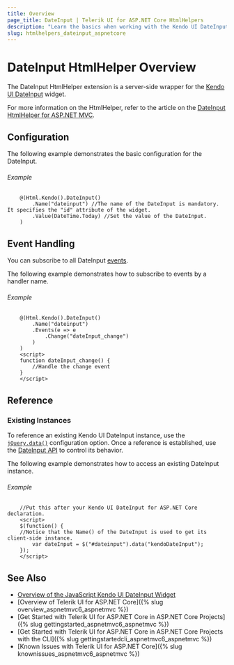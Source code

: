 ```yaml
---
title: Overview
page_title: DateInput | Telerik UI for ASP.NET Core HtmlHelpers
description: "Learn the basics when working with the Kendo UI DateInput HtmlHelper for ASP.NET Core (MVC 6 or ASP.NET Core MVC)."
slug: htmlhelpers_dateinput_aspnetcore
---
```


# DateInput HtmlHelper Overview

The DateInput HtmlHelper extension is a server-side wrapper for the [Kendo UI DateInput](https://demos.telerik.com/kendo-ui/dateinput/index) widget.

For more information on the HtmlHelper, refer to the article on the [DateInput HtmlHelper for ASP.NET MVC](http://docs.telerik.com/aspnet-mvc/helpers/dateinput/overview).

## Configuration

The following example demonstrates the basic configuration for the DateInput.

###### Example

```
    @(Html.Kendo().DateInput()
        .Name("dateinput") //The name of the DateInput is mandatory. It specifies the "id" attribute of the widget.
        .Value(DateTime.Today) //Set the value of the DateInput.
    )
```

## Event Handling

You can subscribe to all DateInput [events](http://docs.telerik.com/kendo-ui/api/javascript/ui/dateinput#events).

The following example demonstrates how to subscribe to events by a handler name.

###### Example

```
    @(Html.Kendo().DateInput()
        .Name("dateinput")
        .Events(e => e
            .Change("dateInput_change")
        )
    )
    <script>
    function dateInput_change() {
        //Handle the change event
    }
    </script>
```

## Reference

### Existing Instances

To reference an existing Kendo UI DateInput instance, use the [`jQuery.data()`](http://api.jquery.com/jQuery.data/) configuration option. Once a reference is established, use the [DateInput API](http://docs.telerik.com/kendo-ui/api/javascript/ui/dateinput#methods) to control its behavior.

The following example demonstrates how to access an existing DateInput instance.

###### Example

        //Put this after your Kendo UI DateInput for ASP.NET Core declaration.
        <script>
        $(function() {
        //Notice that the Name() of the DateInput is used to get its client-side instance.
            var dateInput = $("#dateinput").data("kendoDateInput");
        });
        </script>

## See Also

* [Overview of the JavaScript Kendo UI DateInput Widget](http://docs.telerik.com/kendo-ui/controls/editors/dateinput/overview)
* [Overview of Telerik UI for ASP.NET Core]({% slug overview_aspnetmvc6_aspnetmvc %})
* [Get Started with Telerik UI for ASP.NET Core in ASP.NET Core Projects]({% slug gettingstarted_aspnetmvc6_aspnetmvc %})
* [Get Started with Telerik UI for ASP.NET Core in ASP.NET Core Projects with the CLI]({% slug gettingstartedcli_aspnetmvc6_aspnetmvc %})
* [Known Issues with Telerik UI for ASP.NET Core]({% slug knownissues_aspnetmvc6_aspnetmvc %})
